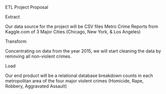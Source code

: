 ETL Project Proposal

Extract

Our data source for the project will be CSV files Metro Crime Reports from Kaggle.com of 3 Major Cities.(Chicago, New York, & Los Angeles)

Transform

Concentrating on data from the year 2015, we will start cleaning the data by removing all non-violent crimes. 

Load

Our end product will be a relational database breakdown counts in each metropolitan area of the four major violent crimes (Homicide, Rape, Robbery, Aggravated Assault)
